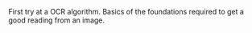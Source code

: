 First try at a OCR algorithm. Basics of the foundations required to get a good reading from an image.
